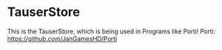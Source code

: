 # TauserStore
This is the TauserStore, which is being used in Programs like Porti!
Porti: https://github.com/JanGamesHD/Porti

